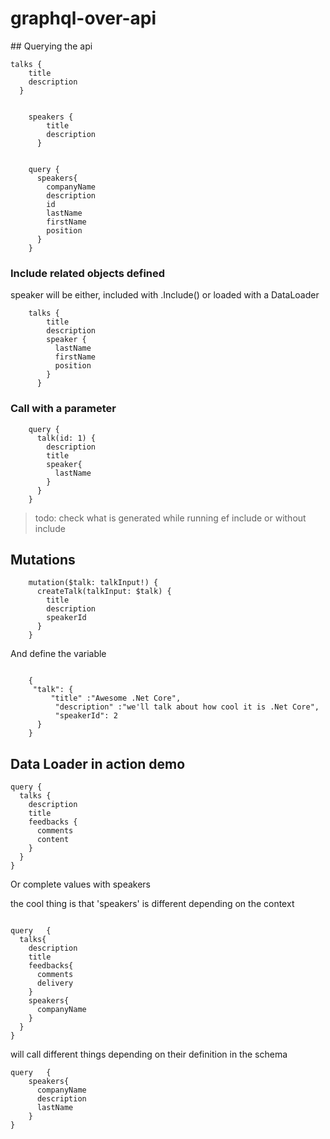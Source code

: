 # graphql-over-api
﻿## Querying the api

```
talks {
    title
    description 
  }

```

```

	speakers {
		title
		description 
	  }


```
```
	query {
	  speakers{
		companyName
		description
		id
		lastName
		firstName
		position 
	  }
	}
```

### Include related objects defined
speaker will be either, included with .Include() or loaded with a DataLoader

```
	talks {
		title
		description
		speaker {
		  lastName
		  firstName
		  position
		}
	  }
```


### Call with a parameter

```
	query {
	  talk(id: 1) {
		description
		title
		speaker{
		  lastName
		}
	  }
	}
```

> todo: check what is generated while running ef include or without include

## Mutations

```
    mutation($talk: talkInput!) {
      createTalk(talkInput: $talk) {
        title
        description
        speakerId
      }
    }
```
And define the variable
```

    {
     "talk": {
         "title" :"Awesome .Net Core",
          "description" :"we'll talk about how cool it is .Net Core",
          "speakerId": 2
      }
    }

 ```
## Data Loader in action demo

```
query {
  talks {
    description
    title
    feedbacks {
      comments
      content
    }
  }
}
```

Or complete values with speakers

the  cool thing is that 'speakers' is different depending on the context
```

query	{
  talks{
    description
    title
    feedbacks{
      comments
      delivery
    }
    speakers{
      companyName
    }
  }
}
```
will call different things depending on their definition in the schema
```
query	{
    speakers{
      companyName
      description
      lastName
    }  
}
```

